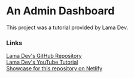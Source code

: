 # An Admin Dashboard

This project was a tutorial provided by Lama Dev.

### Links

[Lama Dev's GitHub Repository](https://github.com/safak/youtube/tree/react-admin)  
[Lama Dev's YouTube Tutorial](https://youtu.be/aTPkos3LKi8)  
[Showcase for this repository on Netlify](https://tender-einstein-ff7ec3.netlify.app)
